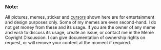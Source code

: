 ### Note:
All pictures, memes, sticker and [cursors](https://www.rw-designer.com/cursor-set/pixel-cur) shown here are for entertainment and design purposes only. Some of my memes are even second-hand. I do not get money from these and its usage. If you are the owner of any meme and wish to discuss its usage, create an issue, or contact me in the Meme Coyright Discussion. I can give documentation of ownership rights on request, or will remove your content at the moment if required.
